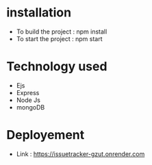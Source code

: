 # installation
- To build the project : npm install
- To start the project : npm start

# Technology used
- Ejs
- Express
- Node Js
- mongoDB

# Deployement 
- Link : https://issuetracker-gzut.onrender.com